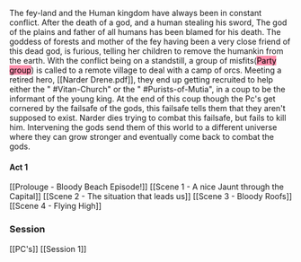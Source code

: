 The fey-land and the Human kingdom have always been in constant conflict. After the death of a god, and a human stealing his sword, The god of the plains and father of all humans has been blamed for his death. The goddess of forests and mother of the fey having been a very close friend of this dead god, is furious, telling her children to remove the humankin from the earth.
With the conflict being on a standstill, a group of misfits(<mark style="background: #FF5582A6;">Party group</mark>) is called to a remote village to deal with a camp of orcs. Meeting a retired hero, [[Narder Drene.pdf]], they end up getting recruited to help either the " #Vitan-Church" or the " #Purists-of-Mutia", in a coup to be the informant of the young king. At the end of this coup though the Pc's get cornered by the failsafe of the gods, this failsafe tells them that they aren't supposed to exist. Narder dies trying to combat this failsafe, but fails to kill him. Intervening the gods send them of this world to a different universe where they can grow stronger and eventually come back to combat the gods.
#### Act 1
[[Prolouge - Bloody Beach Episode!]]
[[Scene 1 - A nice Jaunt through the Capital]]
[[Scene 2 - The situation that leads us]]
[[Scene 3 - Bloody Roofs]]
[[Scene 4 - Flying High]]
### Session
[[PC's]]
[[Session 1]]